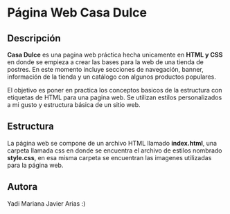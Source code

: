 # Página Web Casa Dulce

## Descripción
**Casa Dulce** es una pagina web práctica hecha unicamente en **HTML y CSS** en donde se empieza a crear las bases para la web de una tienda de postres. 
En este momento incluye secciones de navegación, banner, información de la tienda y un catálogo con algunos productos populares.  

El objetivo es poner en practica los conceptos basicos de la estructura con etiquetas de HTML para una pagina web.
Se utilizan estilos personalizados a mi gusto y estructura básica de un sitio web.

## Estructura 
La página web se compone de un archivo HTML llamado **index.html**, una carpeta llamada css en donde se encuentra el archivo de estilos nombrado **style.css**, 
en esa misma carpeta se encuentran las imagenes utilizadas para la página web.

## Autora
Yadi Mariana Javier Arias :)
